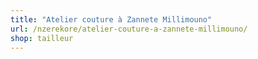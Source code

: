 ```yaml
---
title: "Atelier couture à Zannete Millimouno"
url: /nzerekore/atelier-couture-a-zannete-millimouno/
shop: tailleur
---
```

